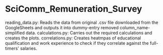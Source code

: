 # SciComm_Remuneration_Survey

reading_data.py: Reads the data from original .csv file downloaded from the GoogleSheets and outputs it into dummy-entry removed column_name-simplified data.
calculations.py: Carries out the required calculations and creates the plots.
correlations.py: Creates heatmpas of educational qualification and work experience to check if they correlate against the full-timers' salaries. 
